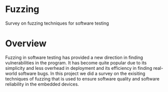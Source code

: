 # Fuzzing
Survey on fuzzing techniques for software testing

# Overview
Fuzzing in software testing has provided a new direction in finding vulnerabilities in the program. It has become quite popular due to its simplicity and less overhead in deployment and its efficiency in finding real-world software bugs. In this project we did a survey on the exisiting techniques of fuzzing that is used to ensure software quality and software reliability in the embedded devices.
